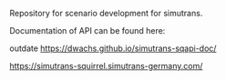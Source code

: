 Repository for scenario development for simutrans.

Documentation of API can be found here:

outdate https://dwachs.github.io/simutrans-sqapi-doc/

https://simutrans-squirrel.simutrans-germany.com/